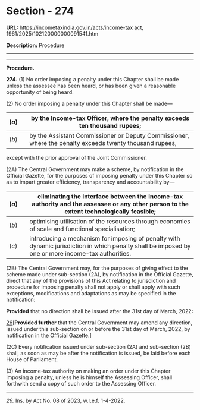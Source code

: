 # Section - 274

**URL:** https://incometaxindia.gov.in/acts/income-tax act, 1961/2025/102120000000091541.htm

**Description:** Procedure

---

****

**Procedure.**

**274.** (1) No order imposing a penalty under this Chapter shall be made unless the assessee has been heard, or has been given a reasonable opportunity of being heard.

(2) No order imposing a penalty under this Chapter shall be made—

(_a_) |  |  by the Income-tax Officer, where the penalty exceeds ten thousand rupees;  
---|---|---  
(_b_) |  |  by the Assistant Commissioner or Deputy Commissioner, where the penalty exceeds twenty thousand rupees,  
  
except with the prior approval of the Joint Commissioner.

(2A) The Central Government may make a scheme, by notification in the Official Gazette, for the purposes of imposing penalty under this Chapter so as to impart greater efficiency, transparency and accountability by—

(_a_) |  |  eliminating the interface between the income-tax authority and the assessee or any other person to the extent technologically feasible;  
---|---|---  
(_b_) |  |  optimising utilisation of the resources through economies of scale and functional specialisation;  
(_c_) |  |  introducing a mechanism for imposing of penalty with dynamic jurisdiction in which penalty shall be imposed by one or more income-tax authorities.  
  
(2B) The Central Government may, for the purposes of giving effect to the scheme made under sub-section (2A), by notification in the Official Gazette, direct that any of the provisions of this Act relating to jurisdiction and procedure for imposing penalty shall not apply or shall apply with such exceptions, modifications and adaptations as may be specified in the notification:

**Provided** that no direction shall be issued after the 31st day of March, 2022:

[26](javascript:ShowFootnote\('fn26'\);)[**Provided further** that the Central Government may amend any direction, issued under this sub-section on or before the 31st day of March, 2022, by notification in the Official Gazette.]

(2C) Every notification issued under sub-section (2A) and sub-section (2B) shall, as soon as may be after the notification is issued, be laid before each House of Parliament.

(3) An income-tax authority on making an order under this Chapter imposing a penalty, unless he is himself the Assessing Officer, shall forthwith send a copy of such order to the Assessing Officer.

* * *

_26._ Ins. by Act No. 08 of 2023, w.r.e.f. 1-4-2022.